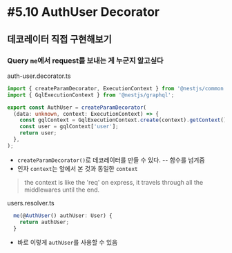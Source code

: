 # #5.10 AuthUser Decorator

## 데코레이터 직접 구현해보기

### Query `me`에서 request를 보내는 게 누군지 알고싶다

auth-user.decorator.ts

```ts
import { createParamDecorator, ExecutionContext } from '@nestjs/common';
import { GqlExecutionContext } from '@nestjs/graphql';

export const AuthUser = createParamDecorator(
  (data: unknown, context: ExecutionContext) => {
    const gqlContext = GqlExecutionContext.create(context).getContext();
    const user = gqlContext['user'];
    return user;
  },
);
```

- `createParamDecorator()`로 데코레이터를 만들 수 있다. -- 함수를 넘겨줌
- 인자 `context`는 앞에서 본 것과 동일한 `context`

> the context is like the 'req' on express, it travels through all the middlewares until the end.

users.resolver.ts

```ts
  me(@AuthUser() authUser: User) {
    return authUser;
  }
```

- 바로 이렇게 `authUser`를 사용할 수 있음
